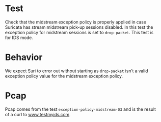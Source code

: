 # Test

Check that the midstream exception policy is properly applied in case Suricata
has stream midstream pick-up sessions disabled. In this test the exception policy
for midstream sessions is set to ``drop-packet``. This test is for IDS mode.

# Behavior

We expect Suri to error out without starting as ``drop-packet`` isn't a valid
exception policy value for the midstream exception policy.

# Pcap

Pcap comes from the test ``exception-policy-midstream-03`` and is the result of a
curl to www.testmyids.com.
